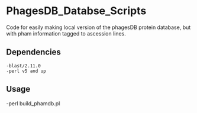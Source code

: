 # PhagesDB_Databse_Scripts
Code for easily making local version of the phagesDB protein database, but with pham information tagged to ascession lines.

## Dependencies

    -blast/2.11.0
    -perl v5 and up
    
## Usage  


  -perl build_phamdb.pl
  
  
